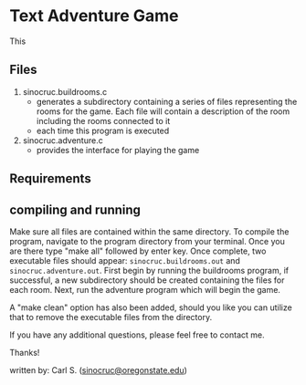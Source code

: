 # Text Adventure Game
This 

## Files
1. sinocruc.buildrooms.c
   - generates a subdirectory containing a series of files representing the rooms for the game. Each file will contain a description of the 
     room including the rooms connected to it
   - each time this program is executed
2. sinocruc.adventure.c
   - provides the interface for playing the game
   
## Requirements

## compiling and running
Make sure all files are contained within the same directory. To compile the program, navigate to the program directory from your terminal.
Once you are there type "make all" followed by enter key. Once complete, two executable files should appear: `sinocruc.buildrooms.out` and 
`sinocruc.adventure.out`. First begin by running the buildrooms program, if successful, a new subdirectory should be created containing the 
files for each room. Next, run the adventure program which will begin the game.

A "make clean" option has also been added, should you like you can utilize that to remove the executable
files from the directory. 

If you have any additional questions, please feel free to contact me.

Thanks!

written by: Carl S. (sinocruc@oregonstate.edu)
